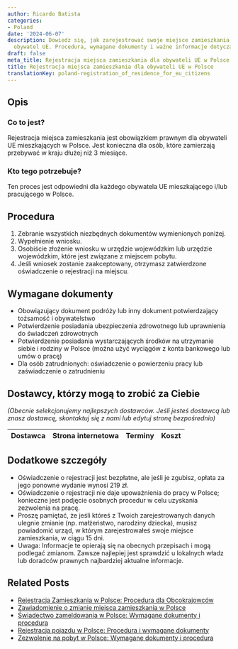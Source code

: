 ```yaml
---
author: Ricardo Batista
categories:
- Poland
date: '2024-06-07'
description: Dowiedz się, jak zarejestrować swoje miejsce zamieszkania w Polsce jako
  obywatel UE. Procedura, wymagane dokumenty i ważne informacje dotyczące rejestracji.
draft: false
meta_title: Rejestracja miejsca zamieszkania dla obywateli UE w Polsce
title: Rejestracja miejsca zamieszkania dla obywateli UE w Polsce
translationKey: poland-registration_of_residence_for_eu_citizens
---
```



## Opis
### Co to jest?
Rejestracja miejsca zamieszkania jest obowiązkiem prawnym dla obywateli UE mieszkających w Polsce. Jest konieczna dla osób, które zamierzają przebywać w kraju dłużej niż 3 miesiące.

### Kto tego potrzebuje?
Ten proces jest odpowiedni dla każdego obywatela UE mieszkającego i/lub pracującego w Polsce.

## Procedura

1. Zebranie wszystkich niezbędnych dokumentów wymienionych poniżej.
2. Wypełnienie wniosku.
3. Osobiście złożenie wniosku w urzędzie wojewódzkim lub urzędzie wojewódzkim, które jest związane z miejscem pobytu.
4. Jeśli wniosek zostanie zaakceptowany, otrzymasz zatwierdzone oświadczenie o rejestracji na miejscu.

## Wymagane dokumenty

-	Obowiązujący dokument podróży lub inny dokument potwierdzający tożsamość i obywatelstwo
-	Potwierdzenie posiadania ubezpieczenia zdrowotnego lub uprawnienia do świadczeń zdrowotnych
-	Potwierdzenie posiadania wystarczających środków na utrzymanie siebie i rodziny w Polsce (można użyć wyciągów z konta bankowego lub umów o pracę)
-	Dla osób zatrudnionych: oświadczenie o powierzeniu pracy lub zaświadczenie o zatrudnieniu

## Dostawcy, którzy mogą to zrobić za Ciebie

_(Obecnie selekcjonujemy najlepszych dostawców. Jeśli jesteś dostawcą lub znasz dostawcę, skontaktuj się z nami lub edytuj stronę bezpośrednio)_

| Dostawca        |     Strona internetowa  |     Terminy     |       Koszt      |
| --------------- | --------------- |  :-------------: | :-------------: |

## Dodatkowe szczegóły

-	Oświadczenie o rejestracji jest bezpłatne, ale jeśli je zgubisz, opłata za jego ponowne wydanie wynosi 219 zł.
-	Oświadczenie o rejestracji nie daje upoważnienia do pracy w Polsce; konieczne jest podjęcie osobnych procedur w celu uzyskania zezwolenia na pracę.
-	Proszę pamiętać, że jeśli któreś z Twoich zarejestrowanych danych ulegnie zmianie (np. małżeństwo, narodziny dziecka), musisz powiadomić urząd, w którym zarejestrowałeś swoje miejsce zamieszkania, w ciągu 15 dni.
-	Uwaga: Informacje te opierają się na obecnych przepisach i mogą podlegać zmianom. Zawsze najlepiej jest sprawdzić u lokalnych władz lub doradców prawnych najbardziej aktualne informacje.


## Related Posts

- [Rejestracja Zamieszkania w Polsce: Procedura dla Obcokrajowców](https://tramitit.com/pl/guides/poland/zameldowanie_cudzoziemca/)
- [Zawiadomienie o zmianie miejsca zamieszkania w Polsce](https://tramitit.com/pl/guides/poland/zgloszenie_zmiany_miejsca_zamieszkania/)
- [Świadectwo zameldowania w Polsce: Wymagane dokumenty i procedura](https://tramitit.com/pl/guides/poland/zaswiadczenie_o_zameldowaniu/)
- [Rejestracja pojazdu w Polsce: Procedura i wymagane dokumenty](https://tramitit.com/pl/guides/poland/zarejestrowanie_pojazdu/)
- [Zezwolenie na pobyt w Polsce: Wymagane dokumenty i procedura](https://tramitit.com/pl/guides/poland/karta_pobytu/)
